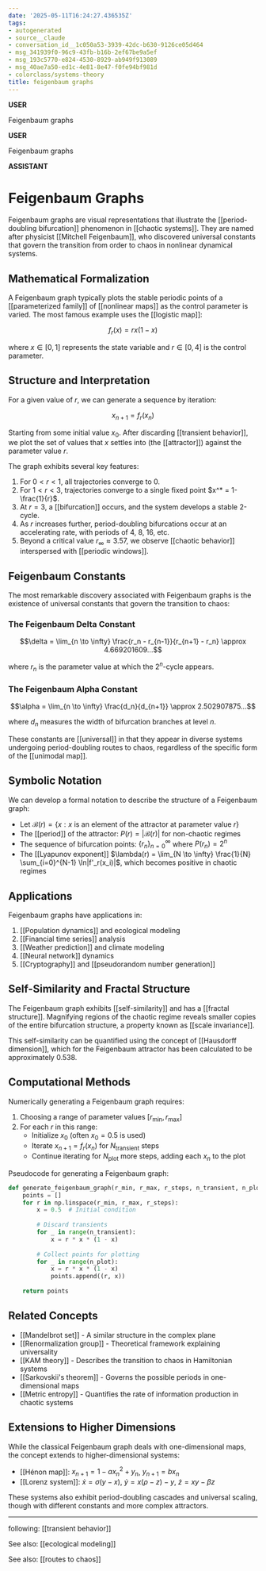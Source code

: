 ```yaml
---
date: '2025-05-11T16:24:27.436535Z'
tags:
- autogenerated
- source__claude
- conversation_id__1c050a53-3939-42dc-b630-9126ce05d464
- msg_341939f0-96c9-43fb-b16b-2ef67be9a5ef
- msg_193c5770-e824-4530-8929-ab949f913089
- msg_40ae7a50-ed1c-4e81-8e47-f0fe94bf981d
- colorclass/systems-theory
title: feigenbaum graphs
---
```


**USER**

Feigenbaum graphs


**USER**

Feigenbaum graphs


**ASSISTANT**

# Feigenbaum Graphs

Feigenbaum graphs are visual representations that illustrate the [[period-doubling bifurcation]] phenomenon in [[chaotic systems]]. They are named after physicist [[Mitchell Feigenbaum]], who discovered universal constants that govern the transition from order to chaos in nonlinear dynamical systems.

## Mathematical Formalization

A Feigenbaum graph typically plots the stable periodic points of a [[parameterized family]] of [[nonlinear maps]] as the control parameter is varied. The most famous example uses the [[logistic map]]:

$$f_r(x) = rx(1-x)$$

where $x \in [0,1]$ represents the state variable and $r \in [0,4]$ is the control parameter.

## Structure and Interpretation

For a given value of $r$, we can generate a sequence by iteration:

$$x_{n+1} = f_r(x_n)$$

Starting from some initial value $x_0$. After discarding [[transient behavior]], we plot the set of values that $x$ settles into (the [[attractor]]) against the parameter value $r$.

The graph exhibits several key features:

1. For $0 < r < 1$, all trajectories converge to 0.
2. For $1 < r < 3$, trajectories converge to a single fixed point $x^* = 1-\frac{1}{r}$.
3. At $r = 3$, a [[bifurcation]] occurs, and the system develops a stable 2-cycle.
4. As $r$ increases further, period-doubling bifurcations occur at an accelerating rate, with periods of 4, 8, 16, etc.
5. Beyond a critical value $r_∞ ≈ 3.57$, we observe [[chaotic behavior]] interspersed with [[periodic windows]].

## Feigenbaum Constants

The most remarkable discovery associated with Feigenbaum graphs is the existence of universal constants that govern the transition to chaos:

### The Feigenbaum Delta Constant

$$\delta = \lim_{n \to \infty} \frac{r_n - r_{n-1}}{r_{n+1} - r_n} \approx 4.669201609...$$

where $r_n$ is the parameter value at which the $2^n$-cycle appears.

### The Feigenbaum Alpha Constant

$$\alpha = \lim_{n \to \infty} \frac{d_n}{d_{n+1}} \approx 2.502907875...$$

where $d_n$ measures the width of bifurcation branches at level $n$.

These constants are [[universal]] in that they appear in diverse systems undergoing period-doubling routes to chaos, regardless of the specific form of the [[unimodal map]].

## Symbolic Notation

We can develop a formal notation to describe the structure of a Feigenbaum graph:

- Let $\mathcal{B}(r) = \{x : x \text{ is an element of the attractor at parameter value } r\}$
- The [[period]] of the attractor: $P(r) = |\mathcal{B}(r)|$ for non-chaotic regimes
- The sequence of bifurcation points: $\{r_n\}_{n=0}^{\infty}$ where $P(r_n) = 2^n$
- The [[Lyapunov exponent]] $\lambda(r) = \lim_{N \to \infty} \frac{1}{N} \sum_{i=0}^{N-1} \ln|f'_r(x_i)|$, which becomes positive in chaotic regimes

## Applications

Feigenbaum graphs have applications in:

1. [[Population dynamics]] and ecological modeling
2. [[Financial time series]] analysis
3. [[Weather prediction]] and climate modeling
4. [[Neural network]] dynamics
5. [[Cryptography]] and [[pseudorandom number generation]]

## Self-Similarity and Fractal Structure

The Feigenbaum graph exhibits [[self-similarity]] and has a [[fractal structure]]. Magnifying regions of the chaotic regime reveals smaller copies of the entire bifurcation structure, a property known as [[scale invariance]].

This self-similarity can be quantified using the concept of [[Hausdorff dimension]], which for the Feigenbaum attractor has been calculated to be approximately 0.538.

## Computational Methods

Numerically generating a Feigenbaum graph requires:

1. Choosing a range of parameter values $[r_{\min}, r_{\max}]$
2. For each $r$ in this range:
   - Initialize $x_0$ (often $x_0 = 0.5$ is used)
   - Iterate $x_{n+1} = f_r(x_n)$ for $N_{\text{transient}}$ steps
   - Continue iterating for $N_{\text{plot}}$ more steps, adding each $x_n$ to the plot

Pseudocode for generating a Feigenbaum graph:

```python
def generate_feigenbaum_graph(r_min, r_max, r_steps, n_transient, n_plot):
    points = []
    for r in np.linspace(r_min, r_max, r_steps):
        x = 0.5  # Initial condition
        
        # Discard transients
        for _ in range(n_transient):
            x = r * x * (1 - x)
            
        # Collect points for plotting
        for _ in range(n_plot):
            x = r * x * (1 - x)
            points.append((r, x))
            
    return points
```

## Related Concepts

- [[Mandelbrot set]] - A similar structure in the complex plane
- [[Renormalization group]] - Theoretical framework explaining universality
- [[KAM theory]] - Describes the transition to chaos in Hamiltonian systems
- [[Sarkovskii's theorem]] - Governs the possible periods in one-dimensional maps
- [[Metric entropy]] - Quantifies the rate of information production in chaotic systems

## Extensions to Higher Dimensions

While the classical Feigenbaum graph deals with one-dimensional maps, the concept extends to higher-dimensional systems:

- [[Hénon map]]: $x_{n+1} = 1 - ax_n^2 + y_n$, $y_{n+1} = bx_n$
- [[Lorenz system]]: $\dot{x} = \sigma(y - x)$, $\dot{y} = x(\rho - z) - y$, $\dot{z} = xy - \beta z$

These systems also exhibit period-doubling cascades and universal scaling, though with different constants and more complex attractors.


---


following: [[transient behavior]]

See also: [[ecological modeling]]


See also: [[routes to chaos]]